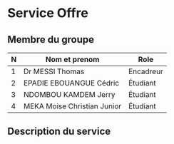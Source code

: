 # Service Offre 

## Membre du groupe

| N | Nom et prenom | Role |
|---|---------------|------|
| 1 |   Dr MESSI Thomas	            |  Encadreur    |
| 2 |     EPADIE EBOUANGUE Cédric          |   Étudiant   |
| 3 |     NDOMBOU KAMDEM Jerry          |    Étudiant  |
| 4 |     MEKA Moise Christian Junior          |   Étudiant   |

## Description du service 

